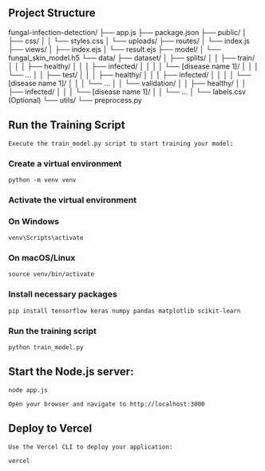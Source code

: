 ## Project Structure
fungal-infection-detection/
├── app.js
├── package.json
├── public/
│   ├── css/
│   │   └── styles.css
│   └── uploads/
├── routes/
│   └── index.js
├── views/
│   ├── index.ejs
│   └── result.ejs
├── model/
│   └── fungal_skin_model.h5
└── data/
    ├── dataset/
    │   ├── splits/
    │   │   ├── train/
    │   │   │   ├── healthy/
    │   │   │   ├── infected/
    │   │   │   │   └── [disease name 1]/
    │   │   │   └── ...
    │   │   ├── test/
    │   │   │   ├── healthy/
    │   │   │   ├── infected/
    │   │   │   │   └── [disease name 1]/
    │   │   │   └── ...
    │   │   └── validation/
    │   │       ├── healthy/
    │   │       ├── infected/
    │   │       │   └── [disease name 1]/
    │   │       └── ...
    │   └── labels.csv (Optional)
└── utils/
    └── preprocess.py



## Run the Training Script
    Execute the train_model.py script to start training your model:

### Create a virtual environment
    python -m venv venv

### Activate the virtual environment
### On Windows
    venv\Scripts\activate
### On macOS/Linux
    source venv/bin/activate

### Install necessary packages
    pip install tensorflow keras numpy pandas matplotlib scikit-learn

### Run the training script
    python train_model.py

## Start the Node.js server:

    node app.js

    Open your browser and navigate to http://localhost:3000

## Deploy to Vercel
    Use the Vercel CLI to deploy your application:

    vercel